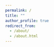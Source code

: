```yaml
---
permalink: /
title: ""
author_profile: true
redirect_from: 
  - /about/
  - /about.html
---
```





<!-- <!DOCTYPE html> -->
<html lang="en">
<head>
    <meta charset="UTF-8">
    <meta name="viewport" content="width=device-width, initial-scale=1.0">
    <title>Welcome to My Page - Chenyang Miao</title>
    <meta name="description" content="Haiyang Liao's academic and research portfolio page, detailing projects in Geological Engineering and research in DAS seismology.">
    <meta name="keywords" content="Haiyang Liao, DAS Seismology, Geological Engineering, Nanjing University, PhD Research, Subsurface Imaging">
    <meta name="author" content="Haiyang Liao">
    <style>
        /* Reset margin, padding, and box-sizing for all elements to ensure consistency */
        *, *::before, *::after {
            margin: 0;
            padding: 0;
            box-sizing: border-box;
        }

        /* Set global font styles */
        body {
            font-family: Arial, sans-serif;
            line-height: 1.6;
            color: #333; /* Keep text color simple and consistent */
        }

        /* Header styling */
        header {
            padding: 5px 10px;
            text-align: center;
        }

        /* Section styling */
        section {
            margin: 5px;
            padding: 10px;
        }

        /* Heading styles */
        h1, h2 {
            margin-bottom: 5px; /* Consistent space below headings */
        }

        /* Link styles */
        a {
            color: #0077cc;
            text-decoration: none;
        }

        a:hover {
            text-decoration: underline;
        }

        /* List styles */
        ul {
            list-style-type: none; /* No bullets */
            padding-left: 10px;
        }

        li {
            margin-bottom: 5x;
        }

        /* Remove footer styling for simplicity */
    </style>
</head>
<body>
    <header>
         <!-- Image added here -->
        <h1>Welcome to My Page</h1>
    </header>
    <section>
        <p>My name is Chenyang Miao, a Ph.D. candidate from <a href="https://www.nju.edu.cn/en/">Nanjing University</a>
        <br> Major: Geological Engineering
        <br> Supervisor: <a href="https://es.nju.edu.cn/zy/list.htm">Prof. Yun Zhang</a>
        <br> Faculty: <a href="https://es.nju.edu.cn/esen/main.htm">School of Earth Sciences and Engineering</a></p>
    </section>
    <section id="research">
        <h2>Research Interests</h2>
        <!-- <h3>Interests</h3> -->
        <p>- Investigation on the mechanism of land subsidence under the barrier effect of underground structures. 
        <br>- Numerical simulation of fully coupled three-dimensional land subsidence with consideration of soil-structure interaction in Finite Element Method (FEM).
        <br>- Investigation on the mechanical behavior of metro tunnels under the influence of ground fissures or land subsidence.</p>
        <h2>Projects</h2>
        <!-- <h3>Interests</h3> -->
        <p style="text-align: justify;">- Research on the mechanism of the impact of large underground structures on land subsidence (<em>Ministry of Natural Resources, China</em>), <strong>Project leader</strong>. 
        <br>- Simulation study on regional land subsidence considering the effect of large underground structures (<em>National Natural Science Foundation of China</em>), <strong>main participant</strong>. 
        <br>- Research on the impact mechanism and prevention measures of land subsidence on metro tunnels in loess regions (<em>National Natural Science Foundation of China</em>), <strong>main participant</strong>.
        <br>- Physical model test study on the disaster mechanism and prevention measures for linear engineering within ground fissures and land subsidence environment (<em>China Geological Survey Land and Resources Survey Project</em>), <strong>main participant</strong>.</p>
    </section>
    <div style="text-align: center;">
    <img src="/images/南大.jpg" alt="Geological Science Image" style="width:95%;">
    <img src="/images/南大鼓楼.jpg" alt="Geological Science Image" style="width:95%;">
</div>
</body>
</html>



